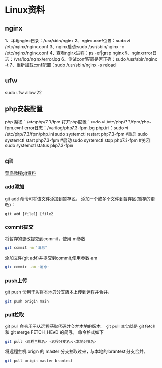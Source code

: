 # Linux资料

## nginx

1、本地nginx目录：/usr/sbin/nginx
2、nginx.conf位置：sudo vi /etc/nginx/nginx.conf
3、nginx启动:sudo /usr/sbin/nginx -c /etc/nginx/nginx.conf
4、查看nginx进程：ps -ef|grep nginx
5、nginxerror日志：/var/log/nginx/error.log
6、测试conf配置是否正确：sudo /usr/sbin/nginx -t
7、重新加载conf配置：sudo /usr/sbin/nginx -s reload

## ufw

sudo ufw allow 22

## php安装配置

php 路径：/etc/php/7.3/fpm
打开php配置：sudo vi /etc/php/7.3/fpm/php-fpm.conf
error日志：/var/log/php7.3-fpm.log
php.ini：sudo vi /etc/php/7.3/fpm/php.ini
sudo systemctl restart php7.3-fpm #重启
sudo systemctl start php7.3-fpm #启动
sudo systemctl stop php7.3-fpm #关闭
sudo systemctl status php7.3-fpm

## git

[菜鸟教程git资料](https://www.runoob.com/git/git-basic-operations.html)

### add添加

git add 命令可将该文件添加到暂存区。
添加一个或多个文件到暂存区(暂存的更改）：

`git add [file1] [file2]`

### commit提交

将暂存的更改提交到commit，使用-m参数

```bash
git commit -m "消息"
```

添加文件(git add)并提交到commit,使用参数-am

```bash
git commit -am "消息"
```

### push上传

git push 命用于从将本地的分支版本上传到远程并合并。

```bash
git push origin main
```

### pull拉取

git pull 命令用于从远程获取代码并合并本地的版本。
git pull 其实就是 git fetch 和 git merge FETCH_HEAD 的简写。 命令格式如下

```bash
git pull <远程主机名> <远程分支名>:<本地分支名>
```

将远程主机 origin 的 master 分支拉取过来，与本地的 brantest 分支合并。

```bash
git pull origin master:brantest
```
